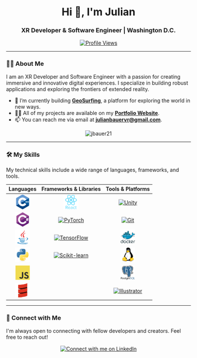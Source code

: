 <h1 align="center">Hi 👋, I'm Julian</h1>
<h3 align="center">XR Developer & Software Engineer | Washington D.C.</h3>

<p align="center">
  <a href="https://github.com/jbauer21">
    <img src="https://komarev.com/ghpvc/?username=jbauer21&label=Profile%20Views&color=0e75b6&style=flat-square" alt="Profile Views"/>
  </a>
</p>

---

### 👨‍💻 About Me

I am an XR Developer and Software Engineer with a passion for creating immersive and innovative digital experiences. I specialize in building robust applications and exploring the frontiers of extended reality.

- 🔭 I’m currently building **[GeoSurfing](https://geosurfing.net/)**, a platform for exploring the world in new ways.
- 👨‍💻 All of my projects are available on my **[Portfolio Website](https://jcbauer.neocities.org/portfolio)**.
- 📫 You can reach me via email at **julianbauervr@gmail.com**.

<p align="center">
  <img align="center" src="https://github-readme-stats.vercel.app/api/top-langs?username=jbauer21&show_icons=true&locale=en&layout=compact&theme=vision-friendly-dark" alt="jbauer21" />
</p>

---

### 🛠️ My Skills

My technical skills include a wide range of languages, frameworks, and tools.

| **Languages** | **Frameworks & Libraries** | **Tools & Platforms** |
| :---: | :---: | :---: |
| <a href="https://www.cplusplus.com/" target="_blank"><img src="https://raw.githubusercontent.com/devicons/devicon/master/icons/cplusplus/cplusplus-original.svg" alt="C++" width="40" height="40"/></a> | <a href="https://reactjs.org/" target="_blank"><img src="https://raw.githubusercontent.com/devicons/devicon/master/icons/react/react-original-wordmark.svg" alt="React" width="40" height="40"/></a> | <a href="https://unity.com/" target="_blank"><img src="https://www.vectorlogo.zone/logos/unity3d/unity3d-icon.svg" alt="Unity" width="40" height="40"/></a> |
| <a href="https://learn.microsoft.com/en-us/dotnet/csharp/" target="_blank"><img src="https://raw.githubusercontent.com/devicons/devicon/master/icons/csharp/csharp-original.svg" alt="C#" width="40" height="40"/></a> | <a href="https://pytorch.org/" target="_blank"><img src="https://www.vectorlogo.zone/logos/pytorch/pytorch-icon.svg" alt="PyTorch" width="40" height="40"/></a> | <a href="https://git-scm.com/" target="_blank"><img src="https://www.vectorlogo.zone/logos/git-scm/git-scm-icon.svg" alt="Git" width="40" height="40"/></a> |
| <a href="https://www.java.com" target="_blank"><img src="https://raw.githubusercontent.com/devicons/devicon/master/icons/java/java-original.svg" alt="Java" width="40" height="40"/></a> | <a href="https://www.tensorflow.org" target="_blank"><img src="https://www.vectorlogo.zone/logos/tensorflow/tensorflow-icon.svg" alt="TensorFlow" width="40" height="40"/></a> | <a href="https://www.docker.com/" target="_blank"><img src="https://raw.githubusercontent.com/devicons/devicon/master/icons/docker/docker-original-wordmark.svg" alt="Docker" width="40" height="40"/></a> |
| <a href="https://www.python.org" target="_blank"><img src="https://raw.githubusercontent.com/devicons/devicon/master/icons/python/python-original.svg" alt="Python" width="40" height="40"/></a> | <a href="https://scikit-learn.org/" target="_blank"><img src="https://upload.wikimedia.org/wikipedia/commons/0/05/Scikit_learn_logo_small.svg" alt="Scikit-learn" width="40" height="40"/></a> | <a href="https://www.linux.org/" target="_blank"><img src="https://raw.githubusercontent.com/devicons/devicon/master/icons/linux/linux-original.svg" alt="Linux" width="40" height="40"/></a> |
| <a href="https://developer.mozilla.org/en-US/docs/Web/JavaScript" target="_blank"><img src="https://raw.githubusercontent.com/devicons/devicon/master/icons/javascript/javascript-original.svg" alt="JavaScript" width="40" height="40"/></a> | | <a href="https://www.postgresql.org" target="_blank"><img src="https://raw.githubusercontent.com/devicons/devicon/master/icons/postgresql/postgresql-original-wordmark.svg" alt="PostgreSQL" width="40" height="40"/></a> |
| <a href="https://www.scala-lang.org" target="_blank"><img src="https://raw.githubusercontent.com/devicons/devicon/master/icons/scala/scala-original.svg" alt="Scala" width="40" height="40"/></a> | | <a href="https://www.adobe.com/products/illustrator.html" target="_blank"><img src="https://www.vectorlogo.zone/logos/adobe_illustrator/adobe_illustrator-icon.svg" alt="Illustrator" width="40" height="40"/></a> |

---

### 🤝 Connect with Me

I'm always open to connecting with fellow developers and creators. Feel free to reach out!

<p align="center">
  <a href="https://linkedin.com/in/julian-bauer-02724522b" target="_blank">
    <img align="center" src="https://raw.githubusercontent.com/rahuldkjain/github-profile-readme-generator/master/src/images/icons/Social/linked-in-alt.svg" alt="Connect with me on LinkedIn" height="40" width="50" />
  </a>
</p>
